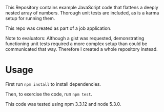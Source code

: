 This Repository contains example JavaScript code that flattens a deeply nested
array of numbers.  Thorough unit tests are included, as is a karma setup for
running them.

This repo was created as part of a job application.

Note to evaluators: Although a gist was requested, demonstrating functioning
unit tests required a more complex setup than could be communicated that way.
Therefore I created a whole repository instead.

# Usage
First run `npm install` to install dependencies.

Then, to exercise the code, run `npm test`.

This code was tested using npm 3.3.12 and node 5.3.0.
